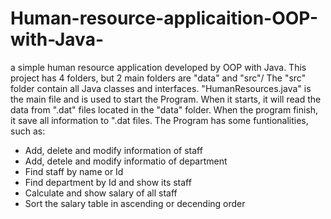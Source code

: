 # Human-resource-applicaition-OOP-with-Java-
a simple human resource application developed by OOP with Java.
This project has 4 folders, but 2 main folders are "data" and "src"/
The "src" folder contain all Java classes and interfaces. "HumanResources.java" is the main file and is used to start the Program. When it starts, it will read the data from ".dat" files located in the "data" folder. When the program finish, it save all information to ".dat files.
The Program has some funtionalities, such as:
- Add, delete and modify information of staff
- Add, detele and modify informatio of department
- Find staff by name or Id
- Find department by Id and show its staff
- Calculate and show salary of all staff
- Sort the salary table in ascending or decending order

